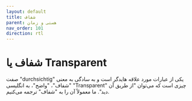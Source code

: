 ```yaml
---
layout: default
title: شفاف
parent: هستی و زمان
nav_order: 101
direction: rtl
---
```


# شفاف یا Transparent
صفت "durchsichtig" یکی از عبارات مورد علاقه هایدگر است و به سادگی به معنی "شفاف"، "واضح"، به انگلیسی "Transparent" چیزی است که می‌توان "از طریق آن دید". ما معمولاً آن را به "شفاف" ترجمه می‌کنیم.
